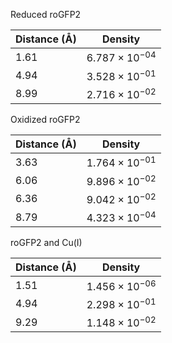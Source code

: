 Reduced roGFP2

| Distance (Å) | Density |
|-----------|-----------|
| 1.61 | $6.787 \times 10^{-04}$ |
| 4.94 | $3.528 \times 10^{-01}$ |
| 8.99 | $2.716 \times 10^{-02}$ |

Oxidized roGFP2

| Distance (Å) | Density |
|-----------|-----------|
| 3.63 | $1.764 \times 10^{-01}$ |
| 6.06 | $9.896 \times 10^{-02}$ |
| 6.36 | $9.042 \times 10^{-02}$ |
| 8.79 | $4.323 \times 10^{-04}$ |

roGFP2 and Cu(I)

| Distance (Å) | Density |
|-----------|-----------|
| 1.51 | $1.456 \times 10^{-06}$ |
| 4.94 | $2.298 \times 10^{-01}$ |
| 9.29 | $1.148 \times 10^{-02}$ |
